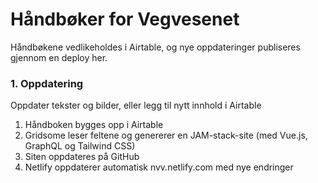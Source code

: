 # Håndbøker for Vegvesenet

Håndbøkene vedlikeholdes i Airtable, og nye oppdateringer publiseres gjennom en deploy her.


### 1. Oppdatering

Oppdater tekster og bilder, eller legg til nytt innhold i Airtable

1. Håndboken bygges opp i Airtable
2. Gridsome leser feltene og genererer en JAM-stack-site (med Vue.js, GraphQL og Tailwind CSS)
3. Siten oppdateres på GitHub
4. Netlify oppdaterer automatisk nvv.netlify.com med nye endringer

